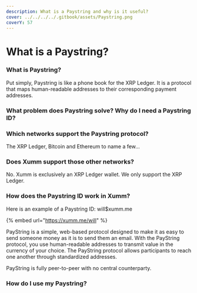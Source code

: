 ```yaml
---
description: What is a Paystring and why is it useful?
cover: ../../../../.gitbook/assets/Paystring.png
coverY: 57
---
```


# What is a Paystring?

### What is Paystring?

Put simply, Paystring is like a phone book for the XRP Ledger. It is a protocol that maps human-readable addresses to their corresponding payment addresses.

### What problem does Paystring solve? Why do I need a Paystring ID?



### Which networks support the Paystring protocol?

The XRP Ledger, Bitcoin and Ethereum to name a few...

### Does Xumm support those other networks?

No. Xumm is exclusively an XRP Ledger wallet. We only support the XRP Ledger.

### How does the Paystring ID work in Xumm?

Here is an example of a Paystring ID: will$xumm.me

{% embed url="https://xumm.me/will" %}

PayString is a simple, web-based protocol designed to make it as easy to send someone money as it is to send them an email. With the PayString protocol, you use human-readable addresses to transmit value in the currency of your choice. The PayString protocol allows participants to reach one another through standardized addresses.

PayString is fully peer-to-peer with no central counterparty.

### How do I use my Paystring?







